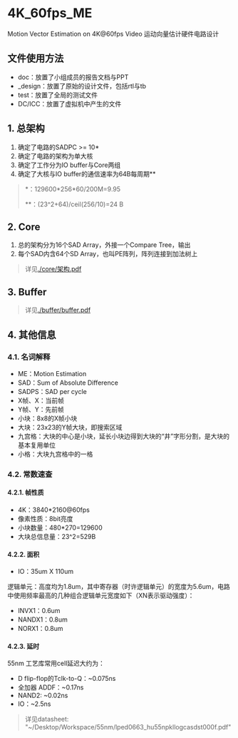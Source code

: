 # 4K_60fps_ME

Motion Vector Estimation on 4K@60fps Video 运动向量估计硬件电路设计

## 文件使用方法

- doc：放置了小组成员的报告文档与PPT
- _design：放置了原始的设计文件，包括rtl与tb
- test：放置了全局的测试文件
- DC/ICC：放置了虚拟机中产生的文件

## 1. 总架构

1. 确定了电路的SADPC >= 10*
2. 确定了电路的架构为单大核
3. 确定了工作分为IO buffer与Core两组
4. 确定了大核与IO buffer的通信速率为64B每周期**

> *：129600\*256\*60/200M=9.95
>
> **：(23^2+64)/ceil(256/10)=24 B

## 2. Core

1. 总的架构分为16个SAD Array，外接一个Compare Tree，输出
2. 每个SAD内含64个SD Array，也叫PE阵列，阵列连接到加法树上

> 详见[./core/架构.pdf](./core/架构.pdf)

## 3. Buffer

> 详见[./buffer/buffer.pdf](./buffer/buffer.pdf)

## 4. 其他信息

### 4.1. 名词解释

- ME：Motion Estimation
- SAD：Sum of Absolute Difference
- SADPS：SAD per cycle
- X帧、X：当前帧
- Y帧、Y：先前帧
- 小块：8x8的X帧小块
- 大块：23x23的Y帧大块，即搜索区域
- 九宫格：大块的中心是小块，延长小块边得到大块的“井”字形分割，是大块的基本复用单位
- 小格：大块九宫格中的一格

### 4.2. 常数速查

#### 4.2.1. 帧性质

- 4K：3840*2160@60fps
- 像素性质：8bit亮度
- 小块数量：480*270=129600
- 大块总信息量：23^2=529B

#### 4.2.2. 面积

- IO：35um X 110um

逻辑单元：高度均为1.8um，其中寄存器（时许逻辑单元）的宽度为5.6um，电路中使用频率最高的几种组合逻辑单元宽度如下（XN表示驱动强度）：

- INVX1：0.6um
- NANDX1：0.8um
- NORX1：0.8um

#### 4.2.3. 延时

55nm 工艺库常用cell延迟大约为：

- D flip-flop的Tclk-to-Q：~0.075ns
- 全加器 ADDF：~0.17ns
- NAND2: ~0.02ns
- IO：~2.5ns

> 详见datasheet: "~/Desktop/Workspace/55nm/lped0663_hu55npkllogcasdst000f.pdf"

